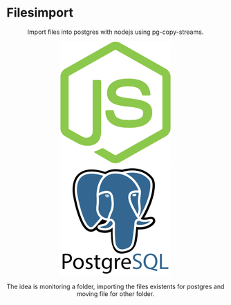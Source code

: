  # Filesimport
 <p align="center">
 Import files into postgres with nodejs using pg-copy-streams.
  </p>
 <p align="center">
 <img src="https://raw.githubusercontent.com/silvajunior/filesimport/main/nodejs.svg" width="256"><img src="https://raw.githubusercontent.com/silvajunior/filesimport/main/postgresql.svg" width="256">
  </p>
 <p align="center">
 The idea is monitoring a folder, importing the files existents for postgres and moving file for other folder.
 </p>
